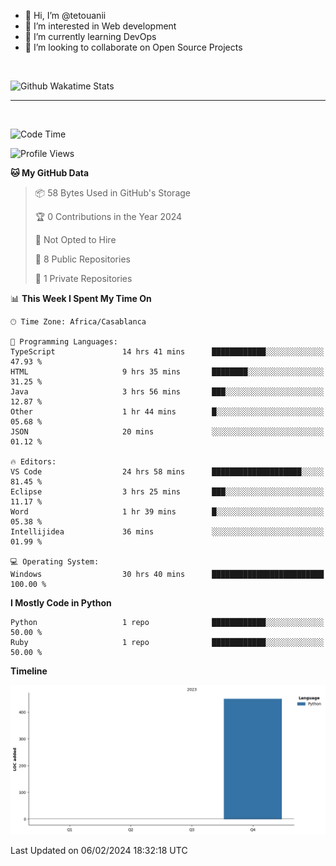 - 👋 Hi, I’m @tetouanii
- 👀 I’m interested in Web development
- 🌱 I’m currently learning DevOps
- 💞️ I’m looking to collaborate on Open Source Projects

<br/>


![Github Wakatime Stats](https://github-readme-stats.vercel.app/api/wakatime/?username=@walidbosso&layout=compact&&theme=default&link="https://www.github.com/USERNAME/") 

--- 

<br/>


  
<!--START_SECTION:waka-->
![Code Time](http://img.shields.io/badge/Code%20Time-74%20hrs%2040%20mins-blue)

![Profile Views](http://img.shields.io/badge/Profile%20Views-1-blue)

**🐱 My GitHub Data** 

> 📦 58 Bytes Used in GitHub's Storage 
 > 
> 🏆 0 Contributions in the Year 2024
 > 
> 🚫 Not Opted to Hire
 > 
> 📜 8 Public Repositories 
 > 
> 🔑 1 Private Repositories 
 > 
📊 **This Week I Spent My Time On** 

```text
🕑︎ Time Zone: Africa/Casablanca

💬 Programming Languages: 
TypeScript               14 hrs 41 mins      ████████████░░░░░░░░░░░░░   47.93 % 
HTML                     9 hrs 35 mins       ████████░░░░░░░░░░░░░░░░░   31.25 % 
Java                     3 hrs 56 mins       ███░░░░░░░░░░░░░░░░░░░░░░   12.87 % 
Other                    1 hr 44 mins        █░░░░░░░░░░░░░░░░░░░░░░░░   05.68 % 
JSON                     20 mins             ░░░░░░░░░░░░░░░░░░░░░░░░░   01.12 % 

🔥 Editors: 
VS Code                  24 hrs 58 mins      ████████████████████░░░░░   81.45 % 
Eclipse                  3 hrs 25 mins       ███░░░░░░░░░░░░░░░░░░░░░░   11.17 % 
Word                     1 hr 39 mins        █░░░░░░░░░░░░░░░░░░░░░░░░   05.38 % 
Intellijidea             36 mins             ░░░░░░░░░░░░░░░░░░░░░░░░░   01.99 % 

💻 Operating System: 
Windows                  30 hrs 40 mins      █████████████████████████   100.00 % 
```

**I Mostly Code in Python** 

```text
Python                   1 repo              ████████████░░░░░░░░░░░░░   50.00 % 
Ruby                     1 repo              ████████████░░░░░░░░░░░░░   50.00 % 
```



**Timeline**

![Lines of Code chart](https://raw.githubusercontent.com/tetouanii/tetouanii/main/assets/bar_graph.png)


 Last Updated on 06/02/2024 18:32:18 UTC
<!--END_SECTION:waka-->
